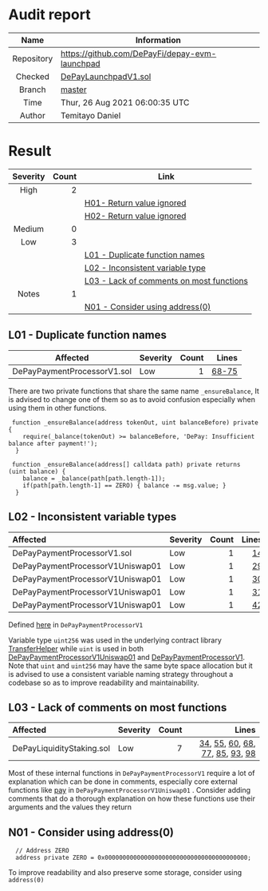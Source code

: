 #  Audit report
  
  
|    Name    | Information                                                                                                       |
| :--------: | ----------------------------------------------------------------------------------------------------------------- |
| Repository | https://github.com/DePayFi/depay-evm-launchpad                                                                    |
|  Checked   | [DePayLaunchpadV1.sol](https://github.com/DePayFi/depay-evm-launchpad/blob/master/contracts/DePayLaunchpadV1.sol ) |
|   Branch   | [master](https://github.com/DePayFi/depay-evm-launchpad )                                                          |
|    Time    | Thur, 26 Aug 2021 06:00:35 UTC                                                                                    |
|   Author   | Temitayo Daniel                                                                                                   |
  
#  Result
  
  
| Severity | Count | Link                                             |
| :------: | ----: | ------------------------------------------------ |
|   High   |     2 |                                                  |
|          |       | [H01- Return value ignored](#H01 )                |
|          |       | [H02- Return value ignored](#H02 )                |
|  Medium  |     0 |                                                  |
|   Low    |     3 |                                                  |
|          |       | [L01 - Duplicate function names](#L01 )           |
|          |       | [L02 - Inconsistent variable type](#L02 )         |
|          |       | [L03 - Lack of comments on most functions](#L03 ) |
|  Notes   |     1 |                                                  |
|          |       | [N01 - Consider using address(0)](#N01 )          |
  
##  L01 - Duplicate function names
  
  
|          Affected           | Severity | Count |                                                                                                                                                                  Lines |
| :-------------------------: | :------- | ----: | ---------------------------------------------------------------------------------------------------------------------------------------------------------------------: |
| DePayPaymentProcessorV1.sol | Low      |     1 | [68-75](https://github.com/DePayFi/depay-ethereum-payment-processing/blob/dc5204fb96f9b0f53d733fb89e91e856c1db1dbb/contracts/DePayPaymentProcessorV1.sol#L68l#L68-L75 ) |
  
There are two private functions that share the same name `_ensureBalance`, It is advised to change one of them so as to avoid confusion especially when using them in other functions.
  
```solidity
 function _ensureBalance(address tokenOut, uint balanceBefore) private {
    require(_balance(tokenOut) >= balanceBefore, 'DePay: Insufficient balance after payment!');
  }
```
  
```solidity
 function _ensureBalance(address[] calldata path) private returns (uint balance) {
    balance = _balance(path[path.length-1]);
    if(path[path.length-1] == ZERO) { balance -= msg.value; }
  }
```
  
<a name="L0"/>
  
##  L02 - Inconsistent variable types
  
  
| Affected                         | Severity | Count |                                                                                                                                                               Lines |
| :------------------------------- | :------- | ----: | ------------------------------------------------------------------------------------------------------------------------------------------------------------------: |
| DePayPaymentProcessorV1.sol      | Low      |     1 | [14](https://github.com/DePayFi/depay-ethereum-payment-processing/blob/dc5204fb96f9b0f53d733fb89e91e856c1db1dbb/contracts/DePayPaymentProcessorV1Uniswap01.sol#L14 ) |
| DePayPaymentProcessorV1Uniswap01 | Low      |     1 | [29](https://github.com/DePayFi/depay-ethereum-payment-processing/blob/dc5204fb96f9b0f53d733fb89e91e856c1db1dbb/contracts/DePayPaymentProcessorV1Uniswap01.sol#L29 ) |
| DePayPaymentProcessorV1Uniswap01 | Low      |     1 | [30](https://github.com/DePayFi/depay-ethereum-payment-processing/blob/dc5204fb96f9b0f53d733fb89e91e856c1db1dbb/contracts/DePayPaymentProcessorV1Uniswap01.sol#L30 ) |
| DePayPaymentProcessorV1Uniswap01 | Low      |     1 | [31](https://github.com/DePayFi/depay-ethereum-payment-processing/blob/dc5204fb96f9b0f53d733fb89e91e856c1db1dbb/contracts/DePayPaymentProcessorV1Uniswap01.sol#L31 ) |
| DePayPaymentProcessorV1Uniswap01 | Low      |     1 | [42](https://github.com/DePayFi/depay-ethereum-payment-processing/blob/dc5204fb96f9b0f53d733fb89e91e856c1db1dbb/contracts/DePayPaymentProcessorV1Uniswap01.sol#L42 ) |
  
Defined [here](https://github.com/DePayFi/depay-ethereum-payment-processing/blob/dc5204fb96f9b0f53d733fb89e91e856c1db1dbb/contracts/DePayPaymentProcessorV1.sol#L12 ) in `DePayPaymentProcessorV1`
  
Variable type `uint256` was used in the underlying contract library [TransferHelper](https://github.com/DePayFi/depay-ethereum-payment-processing/blob/master/contracts/libraries/TransferHelper.sol ) while `uint` is used in both [DePayPaymentProcessorV1Uniswap01](https://github.com/DePayFi/depay-ethereum-payment-processing/blob/master/contracts/DePayPaymentProcessorV1Uniswap01.sol ) and [DePayPaymentProcessorV1](https://github.com/DePayFi/depay-evm-launchpad/blob/master/contracts/DePayLaunchpadV1.sol ). Note that `uint` and `uint256` may have the same byte space allocation but it is advised to use a consistent variable naming strategy throughout a codebase so as to improve readability and maintainability.
  
<a name="L03"/>
  
##  L03 - Lack of comments on most functions
  
  
| Affected                  | Severity | Count |                                                                                                                                                                                                                                                                                                                                                                                                                                                                                                                                                                                                                                                                                                                                                                                                                                                                                                                                                                                                                                                                                                                                                                                                                                                                                          Lines |
| :------------------------ | :------- | ----: | ---------------------------------------------------------------------------------------------------------------------------------------------------------------------------------------------------------------------------------------------------------------------------------------------------------------------------------------------------------------------------------------------------------------------------------------------------------------------------------------------------------------------------------------------------------------------------------------------------------------------------------------------------------------------------------------------------------------------------------------------------------------------------------------------------------------------------------------------------------------------------------------------------------------------------------------------------------------------------------------------------------------------------------------------------------------------------------------------------------------------------------------------------------------------------------------------------------------------------------------------------------------------------------------------: |
| DePayLiquidityStaking.sol | Low      |     7 | [34](https://github.com/DePayFi/depay-ethereum-payment-processing/blob/dc5204fb96f9b0f53d733fb89e91e856c1db1dbb/contracts/DePayPaymentProcessorV1.sol#L34 ), [55](https://github.com/DePayFi/depay-ethereum-payment-processing/blob/dc5204fb96f9b0f53d733fb89e91e856c1db1dbb/contracts/DePayPaymentProcessorV1.sol#L55 ), [60](https://github.com/DePayFi/depay-ethereum-payment-processing/blob/dc5204fb96f9b0f53d733fb89e91e856c1db1dbb/contracts/DePayPaymentProcessorV1.sol#L60 ), [68](https://github.com/DePayFi/depay-ethereum-payment-processing/blob/dc5204fb96f9b0f53d733fb89e91e856c1db1dbb/contracts/DePayPaymentProcessorV1.sol#L68 ), [77](https://github.com/DePayFi/depay-ethereum-payment-processing/blob/dc5204fb96f9b0f53d733fb89e91e856c1db1dbb/contracts/DePayPaymentProcessorV1.sol#L77 ), [85](https://github.com/DePayFi/depay-ethereum-payment-processing/blob/dc5204fb96f9b0f53d733fb89e91e856c1db1dbb/contracts/DePayPaymentProcessorV1.sol#L85 ), [93](https://github.com/DePayFi/depay-ethereum-payment-processing/blob/dc5204fb96f9b0f53d733fb89e91e856c1db1dbb/contracts/DePayPaymentProcessorV1.sol#L93 ), [98](https://github.com/DePayFi/depay-ethereum-payment-processing/blob/dc5204fb96f9b0f53d733fb89e91e856c1db1dbb/contracts/DePayPaymentProcessorV1.sol#L98 ) |
  
Most of these internal functions in `DePayPaymentProcessorV1` require a lot of explanation which can be done in comments, especially core external functions like [pay](https://github.com/DePayFi/depay-ethereum-payment-processing/blob/dc5204fb96f9b0f53d733fb89e91e856c1db1dbb/contracts/DePayPaymentProcessorV1Uniswap01.sol#L27 ) in `DePayPaymentProcessorV1Uniswap01` .
Consider adding comments that do a thorough explanation on how these functions use their arguments and the values they return
  
<a name="N01"/>
  
##  N01 - Consider using address(0)
  
  
```solidity
  // Address ZERO
  address private ZERO = 0x0000000000000000000000000000000000000000;
```
  
To improve readability and also preserve some storage, consider using `address(0)`
  